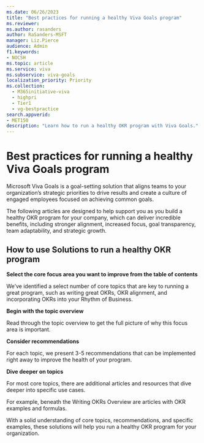 ```yaml
---
ms.date: 06/26/2023
title: "Best practices for running a healthy Viva Goals program"
ms.reviewer: 
ms.author: rasanders
author: RaSanders-MSFT
manager: Liz.Pierce
audience: Admin
f1.keywords:
- NOCSH
ms.topic: article
ms.service: viva
ms.subservice: viva-goals
localization_priority: Priority
ms.collection:
  - M365initiative-viva
  - highpri
  - Tier1
  - vg-bestpractice
search.appverid:
- MET150
description: "Learn how to run a healthy OKR program with Viva Goals."
---
```


# Best practices for running a healthy Viva Goals program

Microsoft Viva Goals is a goal-setting solution that aligns teams to your organization’s strategic priorities to drive results and create a culture of engaged employees focused on achieving common goals. 

The following articles are designed to help support you as you build a healthy OKR program for your company, which can deliver incredible benefits, including stronger alignment, increased focus, goal transparency, team adaptability, and strategic growth. 

## How to use Solutions to run a healthy OKR program

**Select the core focus area you want to improve from the table of contents**

We’ve identified a select number of core topics that are key to running a great program, such as writing great OKRs, OKR alignment, and incorporating OKRs into your Rhythm of Business.

**Begin with the topic overview**

Read through the topic overview to get the full picture of why this focus area is important. 

**Consider recommendations**

For each topic, we present 3-5 recommendations that can be implemented right away to improve the health of your program. 

**Dive deeper on topics**

For most core topics, there are additional articles and resources that dive deeper into specific use cases. 

For example, beneath the Writing OKRs Overview are articles with OKR examples and formulas.  

With a solid understanding of core topics, recommendations, and specific examples, these solutions will help you run a healthy OKR program for your organization. 
